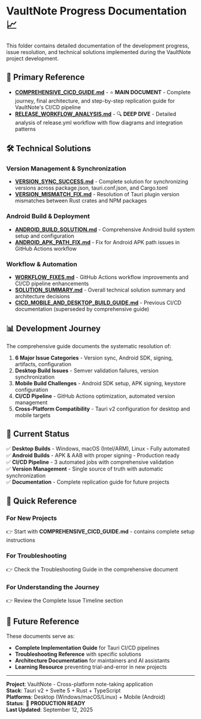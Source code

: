 # VaultNote Progress Documentation 📈

This folder contains detailed documentation of the development progress, issue resolution, and technical solutions implemented during the VaultNote project development.

## 🎯 **Primary Reference**

- **[COMPREHENSIVE_CICD_GUIDE.md](./COMPREHENSIVE_CICD_GUIDE.md)** - ⭐ **MAIN DOCUMENT** - Complete journey, final architecture, and step-by-step replication guide for VaultNote's CI/CD pipeline
- **[RELEASE_WORKFLOW_ANALYSIS.md](./RELEASE_WORKFLOW_ANALYSIS.md)** - 🔍 **DEEP DIVE** - Detailed analysis of release.yml workflow with flow diagrams and integration patterns

## 🛠️ Technical Solutions

### Version Management & Synchronization

- **[VERSION_SYNC_SUCCESS.md](./VERSION_SYNC_SUCCESS.md)** - Complete solution for synchronizing versions across package.json, tauri.conf.json, and Cargo.toml
- **[VERSION_MISMATCH_FIX.md](./VERSION_MISMATCH_FIX.md)** - Resolution of Tauri plugin version mismatches between Rust crates and NPM packages

### Android Build & Deployment

- **[ANDROID_BUILD_SOLUTION.md](./ANDROID_BUILD_SOLUTION.md)** - Comprehensive Android build system setup and configuration
- **[ANDROID_APK_PATH_FIX.md](./ANDROID_APK_PATH_FIX.md)** - Fix for Android APK path issues in GitHub Actions workflow

### Workflow & Automation

- **[WORKFLOW_FIXES.md](./WORKFLOW_FIXES.md)** - GitHub Actions workflow improvements and CI/CD pipeline enhancements
- **[SOLUTION_SUMMARY.md](./SOLUTION_SUMMARY.md)** - Overall technical solution summary and architecture decisions
- **[CICD_MOBILE_AND_DESKTOP_BUILD_GUIDE.md](./CICD_MOBILE_AND_DESKTOP_BUILD_GUIDE.md)** - Previous CI/CD documentation (superseded by comprehensive guide)

## 📊 Development Journey

The comprehensive guide documents the systematic resolution of:

1. **6 Major Issue Categories** - Version sync, Android SDK, signing, artifacts, configuration
2. **Desktop Build Issues** - Semver validation failures, version synchronization
3. **Mobile Build Challenges** - Android SDK setup, APK signing, keystore configuration
4. **CI/CD Pipeline** - GitHub Actions optimization, automated version management
5. **Cross-Platform Compatibility** - Tauri v2 configuration for desktop and mobile targets

## 🎯 Current Status

✅ **Desktop Builds** - Windows, macOS (Intel/ARM), Linux - Fully automated  
✅ **Android Builds** - APK & AAB with proper signing - Production ready  
✅ **CI/CD Pipeline** - 3 automated jobs with comprehensive validation  
✅ **Version Management** - Single source of truth with automatic synchronization  
✅ **Documentation** - Complete replication guide for future projects

## 🚀 Quick Reference

### **For New Projects**

👉 Start with **COMPREHENSIVE_CICD_GUIDE.md** - contains complete setup instructions

### **For Troubleshooting**

👉 Check the Troubleshooting Guide in the comprehensive document

### **For Understanding the Journey**

👉 Review the Complete Issue Timeline section

## 🔄 Future Reference

These documents serve as:

- **Complete Implementation Guide** for Tauri CI/CD pipelines
- **Troubleshooting Reference** with specific solutions
- **Architecture Documentation** for maintainers and AI assistants
- **Learning Resource** preventing trial-and-error in new projects

---

**Project**: VaultNote - Cross-platform note-taking application  
**Stack**: Tauri v2 + Svelte 5 + Rust + TypeScript  
**Platforms**: Desktop (Windows/macOS/Linux) + Mobile (Android)  
**Status**: 🎉 **PRODUCTION READY**  
**Last Updated**: September 12, 2025
